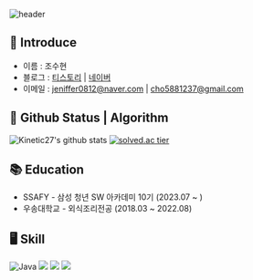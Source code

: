 ![header](https://capsule-render.vercel.app/api?type=slice&color=gradient&height=200&section=footer&text=CHO%20Suhyeon&fontSize=100)

## 👩 Introduce 
- 이름 : 조수현
- 블로그 : [티스토리](https://jeniffer0812techstory.tistory.com/) | [네이버](https://blog.naver.com/jeniffer0812)
- 이메일 : jeniffer0812@naver.com | cho5881237@gmail.com

## 🔐 Github Status | Algorithm 
![Kinetic27's github stats](https://github-readme-stats.vercel.app/api?username=chosuhyeon0812&show_icons=true) [![solved.ac tier](http://mazassumnida.wtf/api/generate_badge?boj=jeniffer0812)]([https://solved.ac/jeniffer0812](https://solved.ac/profile/jeniffer0812))


## 📚 Education 
- SSAFY - 삼성 청년 SW 아카데미 10기 (2023.07 ~ ) 
- 우송대학교 - 외식조리전공 (2018.03 ~ 2022.08)
   
## 🖥 Skill 
	
![Java](https://img.shields.io/badge/Java-007396.svg?&style=for-the-badge&logo=Java&logoColor=white) <img src="https://img.shields.io/badge/Python-3776AB?style=for-the-badge&logo=Python&logoColor=white"> <img src="https://img.shields.io/badge/github-181717?style=for-the-badge&logo=github&logoColor=white"> <img src="https://img.shields.io/badge/git-F05032?style=for-the-badge&logo=git&logoColor=white"> 
